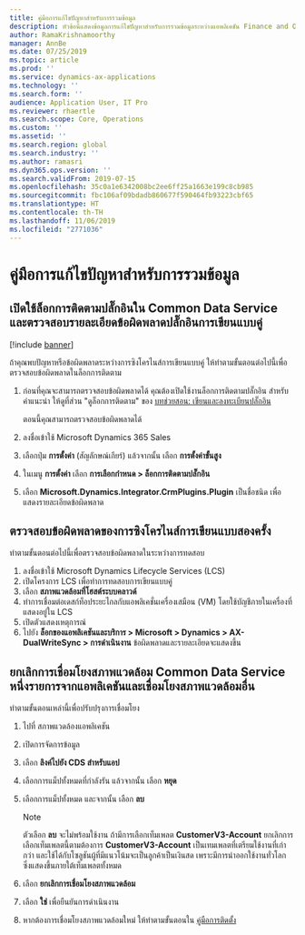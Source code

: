 ```yaml
---
title: คู่มือการแก้ไขปัญหาสำหรับการรวมข้อมูล
description: หัวข้อนี้แสดงข้อมูลการแก้ไขปัญหาสำหรับการรวมข้อมูลระหว่างแอพลิเคชัน Finance and Operations และ Common Data Service
author: RamaKrishnamoorthy
manager: AnnBe
ms.date: 07/25/2019
ms.topic: article
ms.prod: ''
ms.service: dynamics-ax-applications
ms.technology: ''
ms.search.form: ''
audience: Application User, IT Pro
ms.reviewer: rhaertle
ms.search.scope: Core, Operations
ms.custom: ''
ms.assetid: ''
ms.search.region: global
ms.search.industry: ''
ms.author: ramasri
ms.dyn365.ops.version: ''
ms.search.validFrom: 2019-07-15
ms.openlocfilehash: 35c0a1e6342008bc2ee6ff25a1663e199c8cb985
ms.sourcegitcommit: fbc106af09bdadb860677f590464fb93223cbf65
ms.translationtype: HT
ms.contentlocale: th-TH
ms.lasthandoff: 11/06/2019
ms.locfileid: "2771036"
---
```

# <a name="troubleshooting-guide-for-data-integration"></a>คู่มือการแก้ไขปัญหาสำหรับการรวมข้อมูล

## <a name="enable-plug-in-trace-logs-in-common-data-service-and-inspect-the-dual-write-plug-in-error-details"></a>เปิดใช้ล็อกการติดตามปลั๊กอินใน Common Data Service และตรวจสอบรายละเอียดข้อผิดพลาดปลั๊กอินการเขียนแบบคู่

[!include [banner](../includes/banner.md)]

ถ้าคุณพบปัญหาหรือข้อผิดพลาดระหว่างการซิงโครไนส์การเขียนแบบคู่ ให้ทำตามขั้นตอนต่อไปนี้เพื่อตรวจสอบข้อผิดพลาดในล็อกการติดตาม

1. ก่อนที่คุณจะสามารถตรวจสอบข้อผิดพลาดได้ คุณต้องเปิดใช้งานล็อกการติดตามปลั๊กอิน สำหรับคำแนะนำ ให้ดูที่ส่วน "ดูล็อกการติดตาม" ของ [บทช่วยสอน: เขียนและลงทะเบียนปลั๊กอิน](https://docs.microsoft.com/powerapps/developer/common-data-service/tutorial-write-plug-in#view-trace-logs)

    ตอนนี้คุณสามารถตรวจสอบข้อผิดพลาดได้

2. ลงชื่อเข้าใช้ Microsoft Dynamics 365 Sales
3. เลือกปุ่ม **การตั้งค่า** (สัญลักษณ์เกียร์) แล้วจากนั้น เลือก **การตั้งค่าขั้นสูง**
4. ในเมนู **การตั้งค่า** เลือก **การเลือกกำหนด \> ล็อกการติดตามปลั๊กอิน**
5. เลือก **Microsoft.Dynamics.Integrator.CrmPlugins.Plugin** เป็นชื่อชนิด เพื่อแสดงรายละเอียดข้อผิดพลาด

## <a name="inspect-dual-write-synchronization-errors"></a>ตรวจสอบข้อผิดพลาดของการซิงโครไนส์การเขียนแบบสองครั้ง

ทำตามขั้นตอนต่อไปนี้เพื่อตรวจสอบข้อผิดพลาดในระหว่างการทดสอบ

1. ลงชื่อเข้าใช้ Microsoft Dynamics Lifecycle Services (LCS)
2. เปิดโครงการ LCS เพื่อทำการทดสอบการเขียนแบบคู่
3. เลือก **สภาพแวดล้อมที่โฮสต์ระบบคลาวด์**
4. ทำการเชื่อมต่อเดสก์ท็อประยะไกลกับแอพลิเคชั่นเครื่องเสมือน (VM) โดยใช้บัญชีภายในเครื่องที่แสดงอยู่ใน LCS
5. เปิดตัวแสดงเหตุการณ์ 
6. ไปยัง **ล็อกของแอพลิเคชันและบริการ \> Microsoft \> Dynamics \> AX-DualWriteSync \> การดำเนินงาน** ข้อผิดพลาดและรายละเอียดจะแสดงขึ้น

## <a name="unlink-one-common-data-service-environment-from-the-application-and-link-another-environment"></a>ยกเลิกการเชื่อมโยงสภาพแวดล้อม Common Data Service หนึ่งรายการจากแอพลิเคชันและเชื่อมโยงสภาพแวดล้อมอื่น

ทำตามขั้นตอนเหล่านี้เพื่อปรับปรุงการเชื่อมโยง

1. ไปที่ สภาพแวดล้องแอพลิเคชัน
2. เปิดการจัดการข้อมูล
3. เลือก **ลิงค์ไปยัง CDS สำหรับแอป**
4. เลือกการแม็ปทั้งหมดที่กำลังรัน แล้วจากนั้น เลือก **หยุด**
5. เลือกการแม็ปทั้งหมด และจากนั้น เลือก **ลบ**

    > [!NOTE]
    > ตัวเลือก **ลบ** จะไม่พร้อมใช้งาน ถ้ามีการเลือกเท็มเพลต **CustomerV3-Account** ยกเลิกการเลือกเท็มเพลตนี้ตามต้องการ **CustomerV3-Account** เป็นเทมเพลตที่เตรียมใช้งานที่เก่ากว่า และใช้ได้กับโซลูชันผู้ที่มีแนวโน้มจะเป็นลูกค้าเป็นเงินสด เพราะมีการนำออกใช้งานทั่วโลก ซึ่งแสดงขึ้นภายใต้เท็มเพลตทั้งหมด

6. เลือก **ยกเลิกการเชื่อมโยงสภาพแวดล้อม**
7. เลือก **ใช่** เพื่อยืนยันการดำเนินงาน
8. หากต้องการเชื่อมโยงสภาพแวดล้อมใหม่ ให้ทำตามขั้นตอนใน [คู่มือการติดตั้ง](https://aka.ms/dualwrite-docs)
